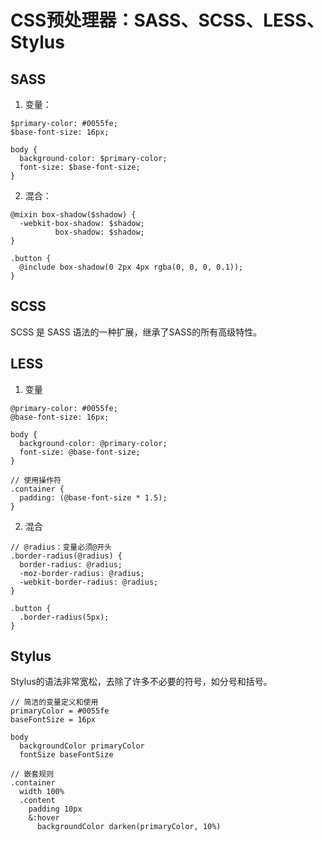 # CSS预处理器：SASS、SCSS、LESS、Stylus

## SASS

1. 变量：
```
$primary-color: #0055fe;
$base-font-size: 16px;

body {
  background-color: $primary-color;
  font-size: $base-font-size;
}
```
2. 混合：
```
@mixin box-shadow($shadow) {
  -webkit-box-shadow: $shadow;
          box-shadow: $shadow;
}

.button {
  @include box-shadow(0 2px 4px rgba(0, 0, 0, 0.1));
}

```

## SCSS
SCSS 是 SASS 语法的一种扩展，继承了SASS的所有高级特性。

## LESS

1. 变量
```
@primary-color: #0055fe;
@base-font-size: 16px;

body {
  background-color: @primary-color;
  font-size: @base-font-size;
}

// 使用操作符
.container {
  padding: (@base-font-size * 1.5);
}
```
2. 混合
```
// @radius：变量必须@开头
.border-radius(@radius) {
  border-radius: @radius;
  -moz-border-radius: @radius;
  -webkit-border-radius: @radius;
}

.button {
  .border-radius(5px);
}
```

## Stylus

Stylus的语法非常宽松，去除了许多不必要的符号，如分号和括号。
```
// 简洁的变量定义和使用
primaryColor = #0055fe
baseFontSize = 16px

body
  backgroundColor primaryColor
  fontSize baseFontSize

// 嵌套规则
.container
  width 100%
  .content
    padding 10px
    &:hover
      backgroundColor darken(primaryColor, 10%)

```